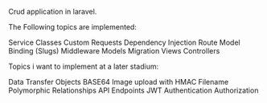 Crud application in laravel.

The Following topics are implemented:

Service Classes
Custom Requests
Dependency Injection
Route Model Binding (Slugs)
Middleware
Models
Migration
Views
Controllers

Topics i want to implement at a later stadium:

Data Transfer Objects
BASE64 Image upload with HMAC Filename
Polymorphic Relationships
API Endpoints
JWT Authentication
Authorization

